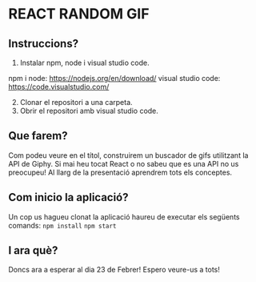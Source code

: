 # REACT RANDOM GIF

## Instruccions?

1. Instalar npm, node i visual studio code.

npm i node: https://nodejs.org/en/download/
visual studio code: https://code.visualstudio.com/

2. Clonar el repositori a una carpeta.
3. Obrir el repositori amb visual studio code.

## Que farem?

Com podeu veure en el títol, construirem un buscador de gifs utilitzant la API de Giphy. Si mai heu tocat React o no sabeu que es una API no us preocupeu! Al llarg de la presentació aprendrem tots els conceptes.

## Com inicio la aplicació?

Un cop us hagueu clonat la aplicació haureu de executar els següents comands:
`npm install`
`npm start`

## I ara què?

Doncs ara a esperar al dia 23 de Febrer! Espero veure-us a tots!
